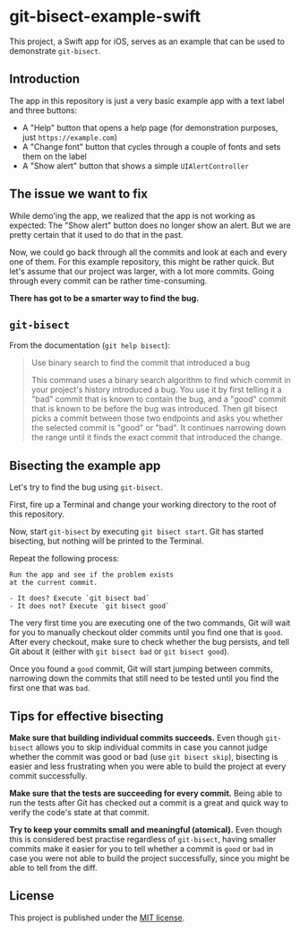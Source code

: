# git-bisect-example-swift

This project, a Swift app for iOS, serves as an example that can be used to demonstrate `git-bisect`.

## Introduction

The app in this repository is just a very basic example app with a text label
and three buttons:

- A "Help" button that opens a help page (for demonstration purposes, just `https://example.com`)
- A "Change font" button that cycles through a couple of fonts and sets them on the label
- A "Show alert" button that shows a simple `UIAlertController`

## The issue we want to fix

While demo'ing the app, we realized that the app is not working as expected:
The "Show alert" button does no longer show an alert. But we are pretty certain
that it used to do that in the past.

Now, we could go back through all the commits and look at each and every one
of them. For this example repository, this might be rather quick. But let's assume
that our project was larger, with a lot more commits. Going through every commit
can be rather time-consuming.

**There has got to be a smarter way to find the bug.**

## `git-bisect`

From the documentation (`git help bisect`):

> Use binary search to find the commit that introduced a bug
>
> This command uses a binary search algorithm to find which commit in your project's history introduced a bug.
> You use it by first telling it a "bad" commit that is known to contain the bug,
> and a "good" commit that is known to be before the bug was introduced.
> Then git bisect picks a commit between those two endpoints and asks you whether
> the selected commit is "good" or "bad". It continues narrowing down the range
> until it finds the exact commit that introduced the change.

## Bisecting the example app

Let's try to find the bug using `git-bisect`.

First, fire up a Terminal and change your working directory to the root of this repository.

Now, start `git-bisect` by executing `git bisect start`.
Git has started bisecting, but nothing will be printed to the Terminal.

Repeat the following process:

```
Run the app and see if the problem exists
at the current commit.

- It does? Execute `git bisect bad`
- It does not? Execute `git bisect good`
```

The very first time you are executing one of the two commands, Git will wait
for you to manually checkout older commits until you find one that is `good`.
After every checkout, make sure to check whether the bug persists, and tell Git
about it (either with `git bisect bad` or `git bisect good`).

Once you found a `good` commit, Git will start jumping between commits,
narrowing down the commits that still need to be tested until you find the first one that was `bad`.

## Tips for effective bisecting

**Make sure that building individual commits succeeds.** Even though `git-bisect` allows you to skip individual commits in case you cannot judge whether the commit was good or bad (use `git bisect skip`), bisecting is easier and less frustrating when you were able to build the project at every commit successfully.

**Make sure that the tests are succeeding for every commit.** Being able to run the tests after Git has checked out a commit is a great and quick way to verify the code's state at that commit.

**Try to keep your commits small and meaningful (atomical).** Even though this is considered best practise regardless of `git-bisect`, having smaller commits make it easier for you to tell whether a commit is `good` or `bad` in case you were not able to build the project successfully, since you might be able to tell from the diff.

## License

This project is published under the [MIT license][license].

[license]: ./LICENSE.md
